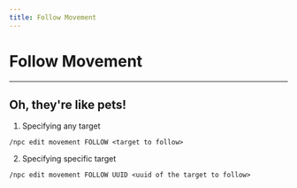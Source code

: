 ```yaml
---
title: Follow Movement
---
```



# Follow Movement

---


## Oh, they're like pets!

1. Specifying any target
```
/npc edit movement FOLLOW <target to follow>
```


2. Specifying specific target
```
/npc edit movement FOLLOW UUID <uuid of the target to follow>
```
